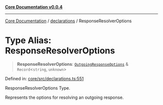 [**Core Documentation v0.0.4**](../../README.md)

***

[Core Documentation](../../modules.md) / [declarations](../README.md) / ResponseResolverOptions

# Type Alias: ResponseResolverOptions

> **ResponseResolverOptions**: [`OutgoingResponseOptions`](../../events/OutgoingResponse/interfaces/OutgoingResponseOptions.md) & `Record`\<`string`, `unknown`\>

Defined in: [core/src/declarations.ts:551](https://github.com/stonemjs/core/blob/8c14a336c794eb98d8513b950cb1c2786962eaaf/src/declarations.ts#L551)

ResponseResolverOptions Type.

Represents the options for resolving an outgoing response.
